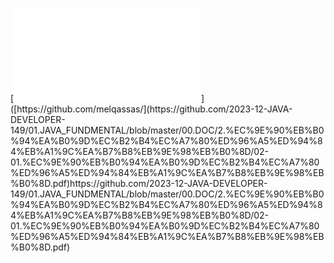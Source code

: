 [![Follow Mohamed El-Qassas GitHub]([https://avatars.githubusercontent.com/u/49816567?s=96&v=4](https://github.com/2023-12-JAVA-DEVELOPER-149/01.JAVA_FUNDMENTAL/blob/master/00.DOC/2.%EC%9E%90%EB%B0%94%EA%B0%9D%EC%B2%B4%EC%A7%80%ED%96%A5%ED%94%84%EB%A1%9C%EA%B7%B8%EB%9E%98%EB%B0%8D/02-01.%EC%9E%90%EB%B0%94%EA%B0%9D%EC%B2%B4%EC%A7%80%ED%96%A5%ED%94%84%EB%A1%9C%EA%B7%B8%EB%9E%98%EB%B0%8D.pdf)https://github.com/2023-12-JAVA-DEVELOPER-149/01.JAVA_FUNDMENTAL/blob/master/00.DOC/2.%EC%9E%90%EB%B0%94%EA%B0%9D%EC%B2%B4%EC%A7%80%ED%96%A5%ED%94%84%EB%A1%9C%EA%B7%B8%EB%9E%98%EB%B0%8D/02-01.%EC%9E%90%EB%B0%94%EA%B0%9D%EC%B2%B4%EC%A7%80%ED%96%A5%ED%94%84%EB%A1%9C%EA%B7%B8%EB%9E%98%EB%B0%8D.pdf)]([https://github.com/melqassas/](https://github.com/2023-12-JAVA-DEVELOPER-149/01.JAVA_FUNDMENTAL/blob/master/00.DOC/2.%EC%9E%90%EB%B0%94%EA%B0%9D%EC%B2%B4%EC%A7%80%ED%96%A5%ED%94%84%EB%A1%9C%EA%B7%B8%EB%9E%98%EB%B0%8D/02-01.%EC%9E%90%EB%B0%94%EA%B0%9D%EC%B2%B4%EC%A7%80%ED%96%A5%ED%94%84%EB%A1%9C%EA%B7%B8%EB%9E%98%EB%B0%8D.pdf)https://github.com/2023-12-JAVA-DEVELOPER-149/01.JAVA_FUNDMENTAL/blob/master/00.DOC/2.%EC%9E%90%EB%B0%94%EA%B0%9D%EC%B2%B4%EC%A7%80%ED%96%A5%ED%94%84%EB%A1%9C%EA%B7%B8%EB%9E%98%EB%B0%8D/02-01.%EC%9E%90%EB%B0%94%EA%B0%9D%EC%B2%B4%EC%A7%80%ED%96%A5%ED%94%84%EB%A1%9C%EA%B7%B8%EB%9E%98%EB%B0%8D.pdf)
